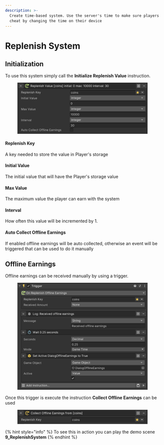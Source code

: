 ```yaml
---
description: >-
  Create time-based system. Use the server's time to make sure players can't
  cheat by changing the time on their device
---
```


# Replenish System

## Initialization

To use this system simply call the **Initialize Replenish Value** instruction.

<figure><img src="../../.gitbook/assets/image (71).png" alt=""><figcaption></figcaption></figure>

#### Replenish Key

A key needed to store the value in Player's storage

#### Initial Value

The initial value that will have the Player's storage value

#### Max Value

The maximum value the player can earn with the system

#### Interval

How often this value will be incremented by 1.

#### Auto Collect Offline Earnings

If enabled offline earnings will be auto collected, otherwise an event will be triggered that can be used to do it manually

## Offline Earnings

Offline earnings can be received manually by using a trigger.

<figure><img src="../../.gitbook/assets/image (97).png" alt=""><figcaption></figcaption></figure>

Once this trigger is execute the instruction **Collect Offline Earnings** can be used

<figure><img src="../../.gitbook/assets/image (112).png" alt=""><figcaption></figcaption></figure>

{% hint style="info" %}
To see this in action you can play the demo scene **9\_ReplenishSystem**
{% endhint %}
